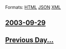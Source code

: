 
Formats: [HTML](2003/09/29/index.html)  [JSON](2003/09/29/index.json)  [XML](2003/09/29/index.xml)  

## [2003-09-29](/news/2003/09/29/index.md)

## [Previous Day...](/news/2003/09/28/index.md)

